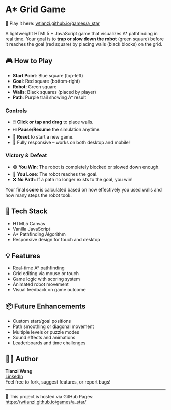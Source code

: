 # A* Grid Game

🚀 Play it here: [wtianzi.github.io/games/a_star](https://wtianzi.github.io/games/a_star/)

A lightweight HTML5 + JavaScript game that visualizes A* pathfinding in real time. Your goal is to **trap or slow down the robot** (green square) before it reaches the goal (red square) by placing walls (black blocks) on the grid.

## 🎮 How to Play

- **Start Point**: Blue square (top-left)
- **Goal**: Red square (bottom-right)
- **Robot**: Green square
- **Walls**: Black squares (placed by player)
- **Path**: Purple trail showing A* result

### Controls

- 🖱️ **Click or tap and drag** to place walls.
- ⏯️ **Pause/Resume** the simulation anytime.
- 🔄 **Reset** to start a new game.
- 📱 Fully responsive – works on both desktop and mobile!

### Victory & Defeat

- 🟢 **You Win**: The robot is completely blocked or slowed down enough.
- 🔴 **You Lose**: The robot reaches the goal.
- ❌ **No Path**: If a path no longer exists to the goal, you win!

Your final **score** is calculated based on how effectively you used walls and how many steps the robot took.

## 🧠 Tech Stack

- HTML5 Canvas
- Vanilla JavaScript
- A* Pathfinding Algorithm
- Responsive design for touch and desktop

## 💡 Features

- Real-time A* pathfinding
- Grid editing via mouse or touch
- Game logic with scoring system
- Animated robot movement
- Visual feedback on game outcome

## 📦 Future Enhancements

- Custom start/goal positions
- Path smoothing or diagonal movement
- Multiple levels or puzzle modes
- Sound effects and animations
- Leaderboards and time challenges

## 🧑‍💻 Author

**Tianzi Wang**  
[LinkedIn](https://www.linkedin.com/in/tianziwang/)  
Feel free to fork, suggest features, or report bugs!

---

📁 This project is hosted via GitHub Pages:  
https://wtianzi.github.io/games/a_star/
